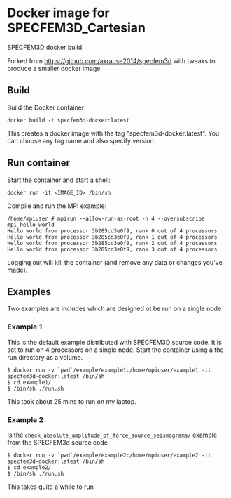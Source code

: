 # Docker image for SPECFEM3D_Cartesian

SPECFEM3D docker build.

Forked from https://github.com/akrause2014/specfem3d with tweaks to produce a smaller docker image


## Build

Build the Docker container:

```
docker build -t specfem3d-docker:latest .
```

This creates a docker image with the tag "specfem3d-docker:latest".
You can choose any tag name and also specify version.

## Run container

Start the container and start a shell:

```
docker run -it <IMAGE_ID> /bin/sh
```

Compile and run the MPI example:

```
/home/mpiuser # mpirun --allow-run-as-root -n 4 --oversubscribe mpi_hello_world
Hello world from processor 3b285cd3e0f9, rank 0 out of 4 processors
Hello world from processor 3b285cd3e0f9, rank 1 out of 4 processors
Hello world from processor 3b285cd3e0f9, rank 2 out of 4 processors
Hello world from processor 3b285cd3e0f9, rank 3 out of 4 processors
```

Logging out will kill the container (and remove any data or changes you've made).

## Examples 

Two examples are includes which are designed ot be run on a single node

### Example 1

This is the default example distributed with SPECFEM3D source code. It is set to run on 4 processors on a single node. 
Start the container using a the run directory as a volume.

```
$ docker run -v `pwd`/example/example1:/home/mpiuser/example1 -it specfem3d-docker:latest /bin/sh
$ cd example1/
$ /bin/sh ./run.sh
```

This took about 25 mins to run on my laptop.

### Example 2

Is the `check_absolute_amplitude_of_force_source_seismograms/` example from the SPECFEM3d source code

```
$ docker run -v `pwd`/example/example2:/home/mpiuser/example2 -it specfem3d-docker:latest /bin/sh
$ cd example2/
$ /bin/sh ./run.sh
```

This takes quite a while to run

<!---

// ## Compose multiple Docker containers as MPI cluster
// 
// Create a swarm and deploy the app (see https://docs.docker.com/get-started/part3/):
// 
// ```
// docker swarm init
// docker stack deploy -c docker-compose.yml specfem3d
// ```
// 
// **Note:** If you have more than one node you may need to add them all to the swarm
// running `docker swarm join` - see https://docs.docker.com/get-started/part4/
// for details.
// 
// Run `./create_hostfile.sh` to discover the currently running MPI containers and
// write their IDs into a hostfile. The hostfile is transferred to
// the MPI head node. For example:
// 
// ```
// $ ./create_hostfile.sh
// f7623ce479dd
// 66ec19b1de2d
// e7d04fe28164
// HEAD NODE: e7d04fe28164
// ```
// 
// Note that this discovers only the containers running on the host where the
// script is run.
// 
// Log into the MPI head node with the container ID from the output above:
// 
// ```
// docker exec -it <CONTAINER_ID> /bin/sh
// ```
// 
// Within the container:
// ```
// su mpiuser
// mpirun --hostfile hostfile -np 6 a.out
// ```
// 
// Shut down the stack (from the host machine):
// ```
// docker stack rm specfem3d
// ```


// ## Run container non-interactively (with SSHD)
// 
// Run the container in non-interactive mode (this command does not return until
// you kill the container):
// ```
// docker run <IMAGE_ID>
// ```
// 
// Check that the container is running and find out the container ID:
// 
// ```
// $ docker ps
// CONTAINER ID        IMAGE               COMMAND               CREATED             STATUS              PORTS               NAMES
// 38e2ea53744d        e99ef04dc42f        "/usr/sbin/sshd -D"   31 minutes ago      Up 31 minutes       22/tcp              keen_ellis
// ```
-->